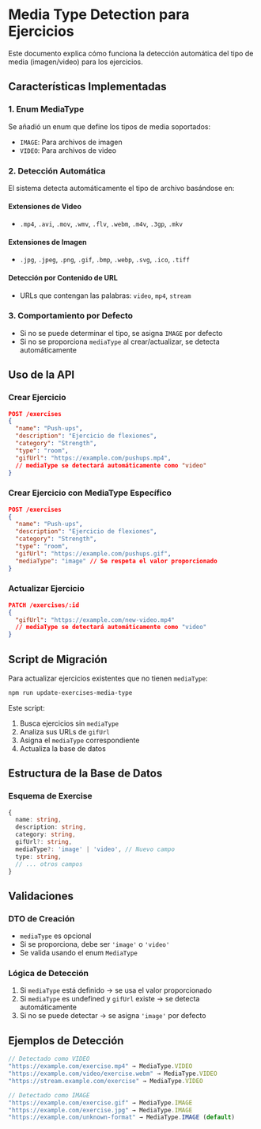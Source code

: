 # Media Type Detection para Ejercicios

Este documento explica cómo funciona la detección automática del tipo de media (imagen/video) para los ejercicios.

## Características Implementadas

### 1. Enum MediaType
Se añadió un enum que define los tipos de media soportados:
- `IMAGE`: Para archivos de imagen
- `VIDEO`: Para archivos de video

### 2. Detección Automática
El sistema detecta automáticamente el tipo de archivo basándose en:

#### Extensiones de Video
- `.mp4`, `.avi`, `.mov`, `.wmv`, `.flv`, `.webm`, `.m4v`, `.3gp`, `.mkv`

#### Extensiones de Imagen
- `.jpg`, `.jpeg`, `.png`, `.gif`, `.bmp`, `.webp`, `.svg`, `.ico`, `.tiff`

#### Detección por Contenido de URL
- URLs que contengan las palabras: `video`, `mp4`, `stream`

### 3. Comportamiento por Defecto
- Si no se puede determinar el tipo, se asigna `IMAGE` por defecto
- Si no se proporciona `mediaType` al crear/actualizar, se detecta automáticamente

## Uso de la API

### Crear Ejercicio
```json
POST /exercises
{
  "name": "Push-ups",
  "description": "Ejercicio de flexiones",
  "category": "Strength",
  "type": "room",
  "gifUrl": "https://example.com/pushups.mp4",
  // mediaType se detectará automáticamente como "video"
}
```

### Crear Ejercicio con MediaType Específico
```json
POST /exercises
{
  "name": "Push-ups",
  "description": "Ejercicio de flexiones", 
  "category": "Strength",
  "type": "room",
  "gifUrl": "https://example.com/pushups.gif",
  "mediaType": "image" // Se respeta el valor proporcionado
}
```

### Actualizar Ejercicio
```json
PATCH /exercises/:id
{
  "gifUrl": "https://example.com/new-video.mp4"
  // mediaType se detectará automáticamente como "video"
}
```

## Script de Migración

Para actualizar ejercicios existentes que no tienen `mediaType`:

```bash
npm run update-exercises-media-type
```

Este script:
1. Busca ejercicios sin `mediaType`
2. Analiza sus URLs de `gifUrl`
3. Asigna el `mediaType` correspondiente
4. Actualiza la base de datos

## Estructura de la Base de Datos

### Esquema de Exercise
```typescript
{
  name: string,
  description: string,
  category: string,
  gifUrl?: string,
  mediaType?: 'image' | 'video', // Nuevo campo
  type: string,
  // ... otros campos
}
```

## Validaciones

### DTO de Creación
- `mediaType` es opcional
- Si se proporciona, debe ser `'image'` o `'video'`
- Se valida usando el enum `MediaType`

### Lógica de Detección
1. Si `mediaType` está definido → se usa el valor proporcionado
2. Si `mediaType` es undefined y `gifUrl` existe → se detecta automáticamente
3. Si no se puede detectar → se asigna `'image'` por defecto

## Ejemplos de Detección

```typescript
// Detectado como VIDEO
"https://example.com/exercise.mp4" → MediaType.VIDEO
"https://example.com/video/exercise.webm" → MediaType.VIDEO
"https://stream.example.com/exercise" → MediaType.VIDEO

// Detectado como IMAGE  
"https://example.com/exercise.gif" → MediaType.IMAGE
"https://example.com/exercise.jpg" → MediaType.IMAGE
"https://example.com/unknown-format" → MediaType.IMAGE (default)
```
